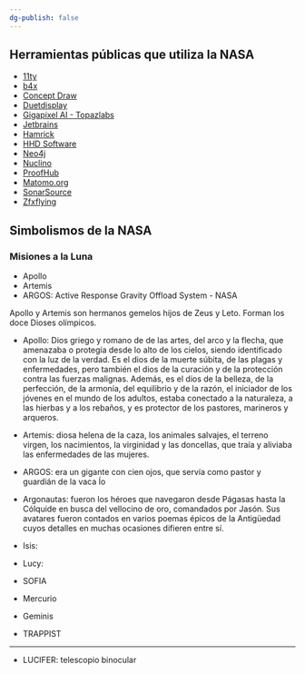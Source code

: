 ```yaml
---
dg-publish: false
---
```

## Herramientas públicas que utiliza la NASA

- [11ty](https://www.11ty.dev/)
- [b4x](https://www.b4x.com/)
- [Concept Draw](https://www.conceptdraw.com/)
- [Duetdisplay](https://www.duetdisplay.com/)
- [Gigapixel AI - Topazlabs](https://www.topazlabs.com/gigapixel-ai)
- [Jetbrains](https://www.jetbrains.com/)
- [Hamrick](https://www.hamrick.com/)
- [HHD Software](https://www.hhdsoftware.com/)
- [Neo4j](https://www.neo4j.com/)
- [Nuclino](https://www.nuclino.com/)
- [ProofHub](https://www.proofhub.com/)
- [Matomo.org](https://matomo.org/)
- [SonarSource](https://www.sonarsource.com/)
- [Zfxflying](https://www.zfxflying.com/)

## Simbolismos de la NASA

### Misiones a la Luna
- Apollo
- Artemis
- ARGOS: Active Response Gravity Offload System - NASA

Apollo y Artemis son hermanos gemelos hijos de Zeus y Leto. Forman los doce Dioses olímpicos.
- Apollo: Dios griego y romano de de las artes, del arco y la flecha, que amenazaba o protegía desde lo alto de los cielos, siendo identificado con la luz de la verdad.  Es el dios de la muerte súbita, de las plagas y enfermedades, pero también el dios de la curación y de la protección contra las fuerzas malignas. Además, es el dios de la belleza, de la perfección, de la armonía, del equilibrio y de la razón, el iniciador de los jóvenes en el mundo de los adultos, estaba conectado a la naturaleza, a las hierbas y a los rebaños, y es protector de los pastores, marineros y arqueros. 

- Artemis: diosa helena de la caza, los animales salvajes, el terreno virgen, los nacimientos, la virginidad y las doncellas, que traía y aliviaba las enfermedades de las mujeres.

- ARGOS: era un gigante con cien ojos, que servía como pastor y guardián de la vaca Ío

- Argonautas: fueron los héroes que navegaron desde Págasas hasta la Cólquide en busca del vellocino de oro, comandados por Jasón. Sus avatares fueron contados en varios poemas épicos de la Antigüedad cuyos detalles en muchas ocasiones difieren entre sí.

- Isis:
- Lucy: 
- SOFIA
- Mercurio
- Geminis
- TRAPPIST

---

- LUCIFER: telescopio binocular